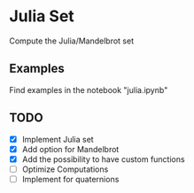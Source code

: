 # Julia Set

Compute the Julia/Mandelbrot set

## Examples
Find examples in the notebook "julia.ipynb"

## TODO

- [x] Implement Julia set
- [x] Add option for Mandelbrot
- [x] Add the possibility to have custom functions
- [ ] Optimize Computations
- [ ] Implement for quaternions